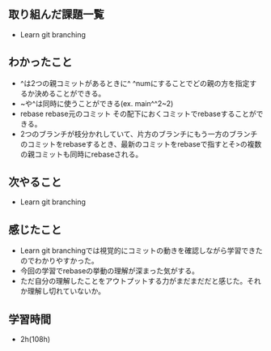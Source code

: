 ## 取り組んだ課題一覧
- Learn git branching
## わかったこと
- ^は2つの親コミットがあるときに^ ^numにすることでどの親の方を指定するか決めることができる。
- ~や^は同時に使うことができる(ex. main^^2~2)
- rebase rebase元のコミット その配下におくコミットでrebaseすることができる。
- 2つのブランチが枝分かれしていて、片方のブランチにもう一方のブランチのコミットをrebaseするとき、最新のコミットをrebaseで指すとそ>の複数の親コミットも同時にrebaseされる。
## 次やること
- Learn git branching
## 感じたこと
- Learn git branchingでは視覚的にコミットの動きを確認しながら学習できたのでわかりやすかった。
- 今回の学習でrebaseの挙動の理解が深まった気がする。
- ただ自分の理解したことをアウトプットする力がまだまだだと感じた。それか理解し切れていないか。
## 学習時間
- 2h(108h)

